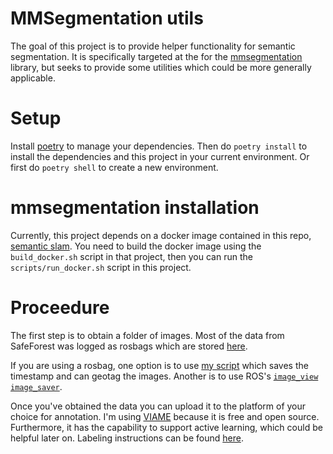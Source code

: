 # MMSegmentation utils

The goal of this project is to provide helper functionality for semantic segmentation.
It is specifically targeted at the for the [mmsegmentation](https://github.com/open-mmlab/mmsegmentation) library, but seeks to provide some utilities which could be more generally applicable.

# Setup

Install [poetry](https://python-poetry.org/docs/) to manage your dependencies. Then do `poetry install` to install the dependencies and this project in your current environment. Or first do `poetry shell` to create a new environment.

# mmsegmentation installation

Currently, this project depends on a docker image contained in this repo, [semantic slam](https://github.com/Kantor-Lab/semantic_slam). You need to build the docker image using the `build_docker.sh` script in that project, then you can run the `scripts/run_docker.sh` script in this project.

# Proceedure

The first step is to obtain a folder of images. Most of the data from SafeForest was logged as rosbags which are stored [here](https://github.com/Kantor-Lab/Safeforest_CMU_data_dvc).

If you are using a rosbag, one option is to use [my script](https://github.com/russelldj/DVC_ROS_datastore_scripts/blob/main/saving/images.py) which saves the timestamp and can geotag the images. Another is to use ROS's [`image_view` `image_saver`](http://wiki.ros.org/image_view).

Once you've obtained the data you can upload it to the platform of your choice for annotation. I'm using [VIAME](https://www.viametoolkit.org/) because it is free and open source. Furthermore, it has the capability to support active learning, which could be helpful later on. Labeling instructions can be found [here](https://docs.google.com/document/d/1bL3ECZmOwxqOrioqozR8EOY3NXcBvjb2PZbexVHa_Hk/edit?usp=sharing).
